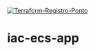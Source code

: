
[![Terraform-Registro-Ponto](https://github.com/ArianeASA/iac-ecs-apps/actions/workflows/terraform-registro-ponto.yml/badge.svg)](https://github.com/ArianeASA/iac-ecs-apps/actions/workflows/terraform-registro-ponto.yml)
# iac-ecs-app